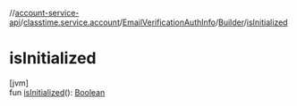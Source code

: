 //[account-service-api](../../../../index.md)/[classtime.service.account](../../index.md)/[EmailVerificationAuthInfo](../index.md)/[Builder](index.md)/[isInitialized](is-initialized.md)

# isInitialized

[jvm]\
fun [isInitialized](is-initialized.md)(): [Boolean](https://kotlinlang.org/api/latest/jvm/stdlib/kotlin/-boolean/index.html)
